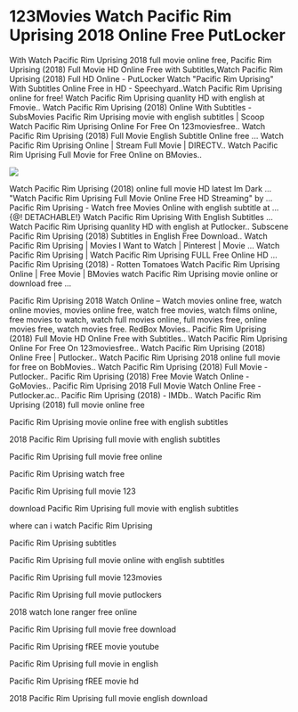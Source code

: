 # 123Movies Watch Pacific Rim Uprising 2018 Online Free PutLocker
With Watch Pacific Rim Uprising 2018 full movie online free, Pacific Rim Uprising (2018) Full Movie HD Online Free with Subtitles,Watch Pacific Rim Uprising (2018) Full HD Online - PutLocker Watch "Pacific Rim Uprising" With Subtitles Online Free in HD - Speechyard..Watch Pacific Rim Uprising online for free! Watch Pacific Rim Uprising quanlity HD with english at Fmovie.. Watch Pacific Rim Uprising (2018) Online With Subtitles - SubsMovies Pacific Rim Uprising movie with english subtitles | Scoop Watch Pacific Rim Uprising Online For Free On 123moviesfree.. Watch Pacific Rim Uprising (2018) Full Movie English Subtitle Online free ... Watch Pacific Rim Uprising Online | Stream Full Movie | DIRECTV.. Watch Pacific Rim Uprising Full Movie for Free Online on BMovies..

<a href="http://putlocker21.fun/movie/268896/pacific-rim-uprising.html"> <img src="https://encrypted-tbn0.gstatic.com/images?q=tbn:ANd9GcT4Kx4swkzXdJ7OXc-KBziTTFC7doMUxwEbI6HN7MEFmBUoHI_h"> </a>

Watch Pacific Rim Uprising (2018) online full movie HD latest Im Dark ... "Watch Pacific Rim Uprising Full Movie Online Free HD Streaming" by ... Pacific Rim Uprising - Watch free Movies Online with english subtitle at ... {@! DETACHABLE!} Watch Pacific Rim Uprising With English Subtitles ... Watch Pacific Rim Uprising quanlity HD with english at Putlocker.. Subscene Pacific Rim Uprising (2018) Subtitles in English Free Download.. Watch Pacific Rim Uprising | Movies I Want to Watch | Pinterest | Movie ... Watch Pacific Rim Uprising | Watch Pacific Rim Uprising FULL Free Online HD ... Pacific Rim Uprising (2018) - Rotten Tomatoes Watch Pacific Rim Uprising Online | Free Movie | BMovies watch Pacific Rim Uprising movie online or download free ...

Pacific Rim Uprising 2018 Watch Online – Watch movies online free, watch online movies, movies online free, watch free movies, watch films online, free movies to watch, watch full movies online, full movies free, online movies free, watch movies free. RedBox Movies.. Pacific Rim Uprising (2018) Full Movie HD Online Free with Subtitles.. Watch Pacific Rim Uprising Online For Free On 123moviesfree.. Watch Pacific Rim Uprising (2018) Online Free | Putlocker.. Watch Pacific Rim Uprising 2018 online full movie for free on BobMovies.. Watch Pacific Rim Uprising (2018) Full Movie - Putlocker.. Pacific Rim Uprising (2018) Free Movie Watch Online - GoMovies.. Pacific Rim Uprising 2018 Full Movie Watch Online Free - Putlocker.ac.. Pacific Rim Uprising (2018) - IMDb.. Watch Pacific Rim Uprising (2018) full movie online free

Pacific Rim Uprising movie online free with english subtitles

2018 Pacific Rim Uprising full movie with english subtitles

Pacific Rim Uprising full movie free online

Pacific Rim Uprising watch free

Pacific Rim Uprising full movie 123

download Pacific Rim Uprising full movie with english subtitles

where can i watch Pacific Rim Uprising

Pacific Rim Uprising subtitles

Pacific Rim Uprising full movie online with english subtitles

Pacific Rim Uprising full movie 123movies

Pacific Rim Uprising full movie putlockers

2018 watch lone ranger free online

Pacific Rim Uprising full movie free download

Pacific Rim Uprising fREE movie youtube

Pacific Rim Uprising full movie in english

Pacific Rim Uprising fREE movie hd

2018 Pacific Rim Uprising full movie english download
